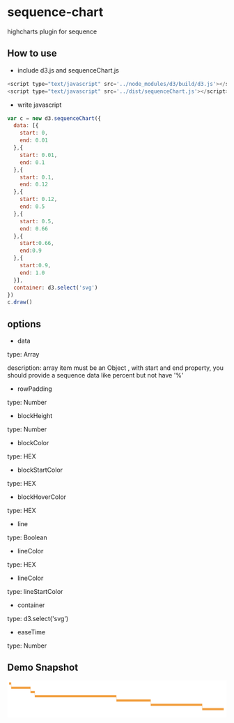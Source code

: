# sequence-chart
highcharts plugin for sequence

## How to use
+ include d3.js and sequenceChart.js
```javascript
<script type="text/javascript" src='../node_modules/d3/build/d3.js'></script>
<script type="text/javascript" src='../dist/sequenceChart.js'></script>
```

+ write javascript
```javascript
var c = new d3.sequenceChart({
  data: [{
    start: 0,
    end: 0.01
  },{
    start: 0.01,
    end: 0.1
  },{
    start: 0.1,
    end: 0.12
  },{
    start: 0.12,
    end: 0.5
  },{
    start: 0.5,
    end: 0.66
  },{
    start:0.66,
    end:0.9
  },{
    start:0.9,
    end: 1.0
  }],
  container: d3.select('svg')
})
c.draw()
```

## options
+ data

type: Array

description: array item must be an Object , with start and end property, you should provide a sequence data like percent but not have '%'

+ rowPadding

type: Number

+ blockHeight

type: Number

+ blockColor

type: HEX

+ blockStartColor

type: HEX

+ blockHoverColor

type: HEX

+ line

type: Boolean

+ lineColor

type: HEX

+ lineColor

type: lineStartColor

+ container

type: d3.select('svg')

+ easeTime

type: Number

## Demo Snapshot
![Snapshot](/img/snapshot.png "截图")
